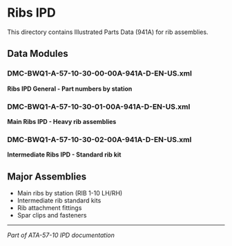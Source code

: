 # Ribs IPD

This directory contains Illustrated Parts Data (941A) for rib assemblies.

## Data Modules

### DMC-BWQ1-A-57-10-30-00-00A-941A-D-EN-US.xml
**Ribs IPD General - Part numbers by station**

### DMC-BWQ1-A-57-10-30-01-00A-941A-D-EN-US.xml
**Main Ribs IPD - Heavy rib assemblies**

### DMC-BWQ1-A-57-10-30-02-00A-941A-D-EN-US.xml
**Intermediate Ribs IPD - Standard rib kit**

## Major Assemblies

- Main ribs by station (RIB 1-10 LH/RH)
- Intermediate rib standard kits
- Rib attachment fittings
- Spar clips and fasteners

---

*Part of ATA-57-10 IPD documentation*
